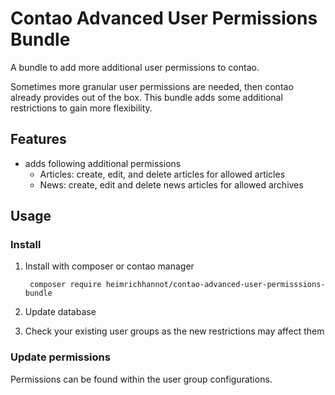 # Contao Advanced User Permissions Bundle

A bundle to add more additional user permissions to contao.

Sometimes more granular user permissions are needed, then contao already provides out of the box. This bundle adds some additional restrictions to gain more flexibility. 

## Features
- adds following additional permissions
    - Articles: create, edit, and delete articles for allowed articles
    - News: create, edit and delete news articles for allowed archives
   

## Usage

### Install  

1. Install with composer or contao manager

        composer require heimrichhannot/contao-advanced-user-permisssions-bundle

1. Update database

1. Check your existing user groups as the new restrictions may affect them

### Update permissions

Permissions can be found within the user group configurations.